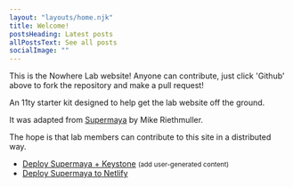```yaml
---
layout: "layouts/home.njk"
title: Welcome!
postsHeading: Latest posts
allPostsText: See all posts
socialImage: ""
---
```


This is the Nowhere Lab website! Anyone can contribute, just click 'Github' above to fork the repository and make a pull request!

An 11ty starter kit designed to help get the lab website off the ground.

It was adapted from [Supermaya](https://github.com/MadeByMike/supermaya) by Mike Riethmuller.

The hope is that lab members can contribute to this site in a
distributed way.

<ul>
    <li>
        <a href="https://heroku.com/deploy?template=https://github.com/MadeByMike/keystone-jamstack-plus">Deploy Supermaya + Keystone</a> <small>(add user-generated content)</small>
    </li>
    <li>
        <a href="https://app.netlify.com/start/deploy?repository=https://github.com/MadeByMike/supermaya">Deploy Supermaya to Netlify</a>
    </li>
</ul>
